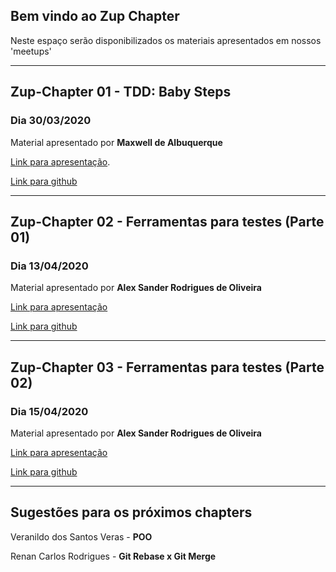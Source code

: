 ## Bem vindo ao Zup Chapter

Neste espaço serão disponibilizados os materiais apresentados em nossos 'meetups'


---

## Zup-Chapter 01 - TDD: Baby Steps
### Dia 30/03/2020

Material apresentado por **Maxwell de Albuquerque**

[Link para apresentação](https://youtu.be/RddTM2ff9lA).

[Link para github](https://github.com/zup-chapter/chapter-01-tdd-baby-steps)


---

## Zup-Chapter 02 - Ferramentas para testes (Parte 01)
### Dia 13/04/2020

Material apresentado por **Alex Sander Rodrigues de Oliveira**

[Link para apresentação](https://youtu.be/WBYmD-bZ3IY)

[Link para github](https://github.com/zup-chapter/chapter-02-ferramentas-testes)


---

## Zup-Chapter 03 - Ferramentas para testes (Parte 02)
### Dia 15/04/2020

Material apresentado por **Alex Sander Rodrigues de Oliveira**

[Link para apresentação](https://youtu.be/z87hEuv4628)

[Link para github](https://github.com/zup-chapter/chapter-03-ferramentas-testes-p2)


---

## Sugestões para os próximos chapters

Veranildo dos Santos Veras - **POO**

Renan Carlos Rodrigues - **Git Rebase x Git Merge**